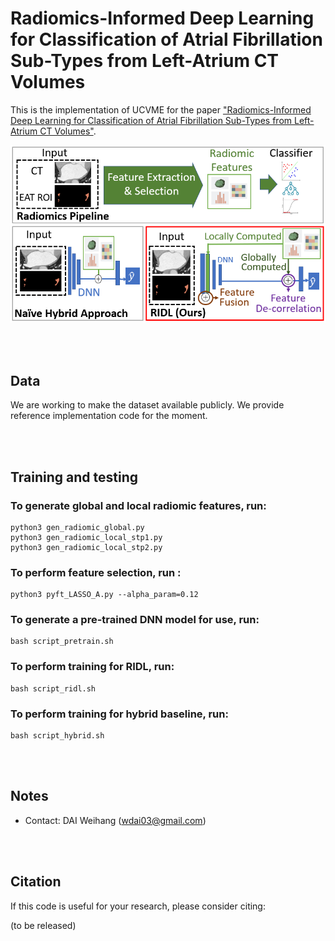 
# Radiomics-Informed Deep Learning for Classification of Atrial Fibrillation Sub-Types from Left-Atrium CT Volumes



This is the implementation of UCVME for the paper ["Radiomics-Informed Deep Learning for Classification of Atrial Fibrillation Sub-Types from Left-Atrium CT Volumes"]().

![RIDL](RIDL.PNG)

<br />
<br />

## Data

We are working to make the dataset available publicly. We provide reference implementation code for the moment. 



<br />
<br />


## Training and testing


### To generate global and local radiomic features, run:

```
python3 gen_radiomic_global.py
python3 gen_radiomic_local_stp1.py
python3 gen_radiomic_local_stp2.py
```


### To perform feature selection, run :
``` 
python3 pyft_LASSO_A.py --alpha_param=0.12

```

### To generate a pre-trained DNN model for use, run:

```
bash script_pretrain.sh
```


### To perform training for RIDL, run:

```
bash script_ridl.sh
```

### To perform training for hybrid baseline, run:

```
bash script_hybrid.sh
```


<br />
<br />




## Notes
* Contact: DAI Weihang (wdai03@gmail.com)
<br />
<br />

## Citation
If this code is useful for your research, please consider citing:

(to be released)